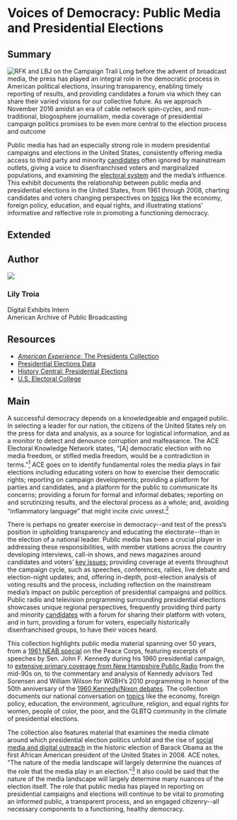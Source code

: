 # Voices of Democracy: Public Media and Presidential Elections

## Summary

![RFK and LBJ on the Campaign Trail](https://s3.amazonaws.com/americanarchive.org/exhibits/Elections_Signature.jpg "RFK and LBJ on the Campaign Trail")
Long before the advent of broadcast media, the press has played an integral role in the democratic process in American political elections, insuring transparency, enabling timely reporting of results, and providing candidates a forum via which they can share their varied visions for our collective future. As we approach November 2016 amidst an era of cable network spin-cycles, and non-traditional, blogosphere journalism, media coverage of presidential campaign politics promises to be even more central to the election process and outcome

Public media has had an especially strong role in modern presidential campaigns and elections in the United States, consistently offering media access to third party and minority [candidates](/exhibits/presidential-elections/candidates) often ignored by mainstream outlets, giving a voice to disenfranchised voters and marginalized populations, and examining the [electoral system](/exhibits/presidential-elections/process) and the media’s influence. This exhibit documents the relationship between public media and presidential elections in the United States, from 1961 through 2008, charting candidates and voters changing perspectives on [topics](/exhibits/presidential-elections/voters-issues) like the economy, foreign policy, education, and equal rights, and illustrating stations’ informative and reflective role in promoting a functioning democracy.  

## Extended

## Author

<img class="img-circle pull-left" src="https://s3.amazonaws.com/americanarchive.org/staff/Intern_Troia.jpg"/>

### Lily Troia
Digital Exhibits Intern<br/>
American Archive of Public Broadcasting

## Resources

- [*American Experience*: The Presidents Collection](http://www.pbs.org/wgbh/americanexperience/collections/presidents/)
- [Presidential Elections Data](http://www.presidency.ucsb.edu/elections.php)
- [History Central: Presidential Elections](http://www.historycentral.com/elections/)
- [U.S. Electoral College](http://www.archives.gov/federal-register/electoral-college/index.html)

## Main

A successful democracy depends on a knowledgeable and engaged public. In selecting a leader for our nation, the citizens of the United States rely on the press for data and analysis, as a source for logistical information, and as a monitor to detect and denounce corruption and malfeasance. The ACE Electoral Knowledge Network states, “[A] democratic election with no media freedom, or stifled media freedom, would be a contradiction in terms.”[<sup>1</sup>](/exhibits/presidential-elections/notes#1) ACE goes on to identify fundamental roles the media plays in fair elections including educating voters on how to exercise their democratic rights; reporting on campaign developments; providing a platform for parties and candidates, and a platform for the public to communicate its concerns; providing a forum for formal and informal debates; reporting on and scrutinizing results, and the electoral process as a whole; and, avoiding “inflammatory language” that might incite civic unrest.[<sup>2</sup>](/exhibits/presidential-elections/notes#2) 

There is perhaps no greater exercise in democracy--and test of the press’s position in upholding transparency and educating the electorate--than in the election of a national leader. Public media has been a crucial player in addressing these responsibilities, with member stations across the country developing interviews, call-in shows, and news magazines around candidates and voters’ [key issues](/exhibits/presidential-elections/voters-issues); providing coverage at events throughout the campaign cycle, such as speeches, conferences, rallies, live debate and election-night updates; and, offering in-depth, post-election analysis of voting results and the process, including reflection on the mainstream media’s impact on public perception of presidential campaigns and politics. Public radio and television programming surrounding presidential elections showcases unique regional perspectives, frequently providing third party and minority [candidates](/exhibits/presidential-elections/candidates) with a forum for sharing their platform with voters, and in turn, providing a forum for voters, especially historically disenfranchised groups, to have their voices heard. 

This collection highlights public media material spanning over 50 years, from a [1961 NEAB special](/catalog/cpb-aacip_500-1834599b) on the Peace Corps, featuring excerpts of speeches by Sen. John F. Kennedy during his 1960 presidential campaign, to [extensive primary coverage from New Hampshire Public Radio](/catalog?f%5Borganization%5D%5B%5D=New+Hampshire+Public+Radio+%28NH%29&q=-perspectives&f[access_types][]=online) from the mid-90s on, to the commentary and analysis of Kennedy advisors Ted Sorensen and William Wilson for WGBH’s 2010 programming in honor of the 50th anniversary of the [1960 Kennedy/Nixon debates](/catalog/cpb-aacip_15-nc5s756t96). The collection documents our national conversation on [topics](/exhibits-presidential-elections/voters-issues) like the economy, foreign policy, education, the environment, agriculture, religion, and equal rights for women, people of color, the poor, and the GLBTQ community in the climate of presidential elections. 

The collection also features material that examines the media climate around which presidential election politics unfold and the rise of [social media and digital outreach](/catalog/cpb-aacip_15-dn3zs2kf46) in the historic election of Barack Obama as the first African American president of the United States in 2008. ACE notes, “The nature of the media landscape will largely determine the nuances of the role that the media play in an election.”[<sup>3</sup>](/exhibits/presidential-elections/notes#3) It also could be said that the nature of the media landscape will largely determine many nuances of the election itself. The role that public media has played in reporting on presidential campaigns and elections will continue to be vital to promoting an informed public, a transparent process, and an engaged citizenry--all necessary components to a functioning, healthy democracy. 
